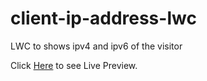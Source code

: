 # client-ip-address-lwc
LWC to shows ipv4 and ipv6 of the visitor

Click [Here](https://jasneet-sf-dev-ed.my.site.com/apex/siteHomePage) to see Live Preview.
